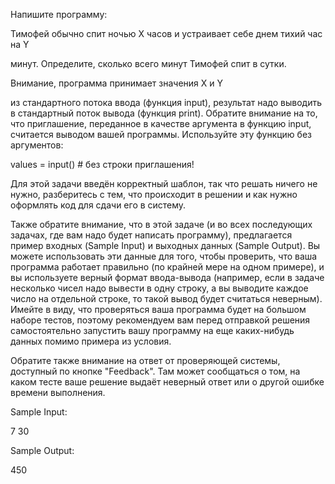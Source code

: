 Напишите программу:

Тимофей обычно спит ночью X
часов и устраивает себе днем тихий час на Y

минут. Определите, сколько всего минут Тимофей спит в сутки.

Внимание, программа принимает значения X
и Y

из стандартного потока ввода (функция input), результат надо выводить в стандартный поток вывода (функция print). Обратите внимание на то, что приглашение, переданное в качестве аргумента в функцию input, считается выводом вашей программы. Используйте эту функцию без аргументов:

values = input()  # без строки приглашения!

Для этой задачи введён корректный шаблон, так что решать ничего не нужно, разберитесь с тем, что происходит в решении и как нужно оформлять код для сдачи его в систему.

Также обратите внимание, что в этой задаче (и во всех последующих задачах, где вам надо будет написать программу), предлагается пример входных (Sample Input) и выходных данных (Sample Output). Вы можете использовать эти данные для того, чтобы проверить, что ваша программа работает правильно (по крайней мере на одном примере), и вы используете верный формат ввода-вывода (например, если в задаче несколько чисел надо вывести в одну строку, а вы выводите каждое число на отдельной строке, то такой вывод будет считаться неверным). Имейте в виду, что проверяться ваша программа будет на большом наборе тестов, поэтому рекомендуем вам перед отправкой решения самостоятельно запустить вашу программу на еще каких-нибудь данных помимо примера из условия.

Обратите также внимание на ответ от проверяющей системы, доступный по кнопке "Feedback". Там может сообщаться о том, на каком тесте ваше решение выдаёт неверный ответ или о другой ошибке времени выполнения.

Sample Input:

7
30

Sample Output:

450
